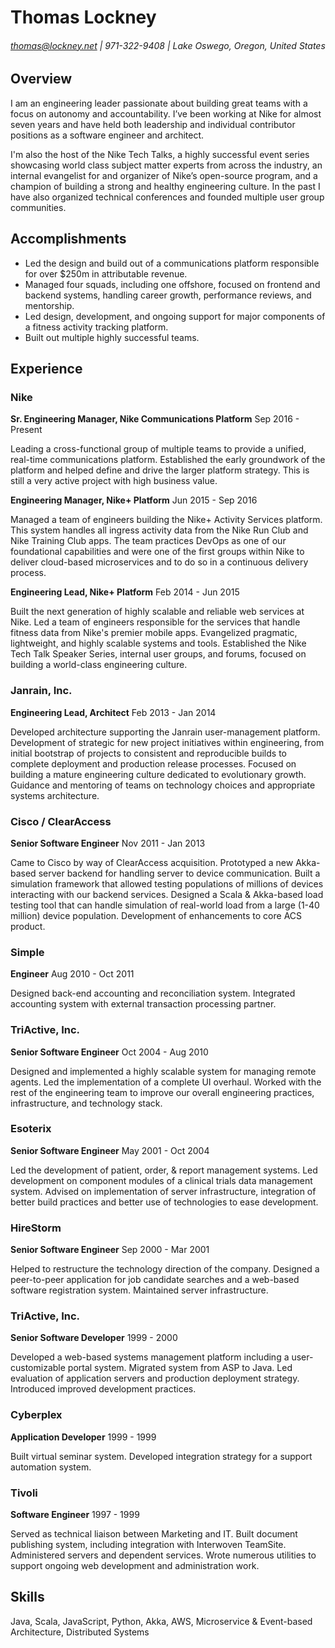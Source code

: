 # Thomas Lockney

###### thomas@lockney.net | 971-322-9408 | Lake Oswego, Oregon, United States

Overview
--------
I am an engineering leader passionate about building great teams with a focus on autonomy and accountability. I’ve been working at Nike for almost seven years and have held both leadership and individual contributor positions as a software engineer and architect. 

I'm also the host of the Nike Tech Talks, a highly successful event series showcasing world class subject matter experts from across the industry, an internal evangelist for and organizer of Nike’s open-source program, and a champion of building a strong and healthy engineering culture. In the past I have also organized technical conferences and founded multiple user group communities. 

Accomplishments
---------------

* Led the design and build out of a communications platform responsible for over $250m in attributable revenue.
* Managed four squads, including one offshore, focused on frontend and backend systems, handling career growth, performance reviews, and mentorship.
* Led design, development, and ongoing support for major components of a fitness activity tracking platform.
* Built out multiple highly successful teams. 

Experience
---------

### Nike

**Sr. Engineering Manager, Nike Communications Platform** Sep 2016 - Present

Leading a cross-functional group of multiple teams to provide a unified, real-time communications platform. Established the early groundwork of the platform and helped define and drive the larger platform strategy. This is still a very active project with high business value.

**Engineering Manager, Nike+ Platform** Jun 2015 - Sep 2016

Managed a team of engineers building the Nike+ Activity Services platform. This system handles all ingress activity data from the Nike Run Club and Nike Training Club apps. The team practices DevOps as one of our foundational capabilities and were one of the first groups within Nike to deliver cloud-based microservices and to do so in a continuous delivery process. 

**Engineering Lead, Nike+ Platform** Feb 2014 - Jun 2015

Built the next generation of highly scalable and reliable web services at Nike. Led a team of engineers responsible for the services that handle fitness data from Nike's premier mobile apps. Evangelized pragmatic, lightweight, and highly scalable systems and tools. Established the Nike Tech Talk Speaker Series, internal user groups, and forums, focused on building a world-class engineering culture. 

### Janrain, Inc.

**Engineering Lead, Architect** Feb 2013 - Jan 2014

Developed architecture supporting the Janrain user-management platform. Development of strategic for new project initiatives within engineering, from initial bootstrap of projects to consistent and reproducible builds to complete deployment and production release processes. Focused on building a mature engineering culture dedicated to evolutionary growth. Guidance and mentoring of teams on technology choices and appropriate systems architecture. 

### Cisco / ClearAccess

**Senior Software Engineer** Nov 2011 - Jan 2013

Came to Cisco by way of ClearAccess acquisition. Prototyped a new Akka-based server backend for handling server to device communication. Built a simulation framework that allowed testing populations of millions of devices interacting with our backend services. Designed a Scala & Akka-based load testing tool that can handle simulation of real-world load from a large (1-40 million) device population. Development of enhancements to core ACS product. 

### Simple

**Engineer** Aug 2010 - Oct 2011

Designed back-end accounting and reconciliation system. Integrated accounting system with external transaction processing partner. 

### TriActive, Inc.

**Senior Software Engineer** Oct 2004 - Aug 2010

Designed and implemented a highly scalable system for managing remote agents. Led the implementation of a complete UI overhaul. Worked with the rest of the engineering team to improve our overall engineering practices, infrastructure, and technology stack. 

### Esoterix

**Senior Software Engineer** May 2001 - Oct 2004

Led the development of patient, order, & report management systems. Led development on component modules of a clinical trials data management system. Advised on implementation of server infrastructure, integration of better build practices and better use of technologies to ease development. 

### HireStorm

**Senior Software Engineer** Sep 2000 - Mar 2001

Helped to restructure the technology direction of the company. Designed a peer-to-peer application for job candidate searches and a web-based software registration system. Maintained server infrastructure. 

### TriActive, Inc.

**Senior Software Developer** 1999 - 2000

Developed a web-based systems management platform including a user-customizable portal system. Migrated system from ASP to Java. Led evaluation of application servers and production deployment strategy. Introduced improved development practices. 

### Cyberplex

**Application Developer** 1999 - 1999

Built virtual seminar system. Developed integration strategy for a support automation system. 

### Tivoli

**Software Engineer** 1997 - 1999

Served as technical liaison between Marketing and IT. Built document publishing system, including integration with Interwoven TeamSite. Administered servers and dependent services. Wrote numerous utilities to support ongoing web development and administration work.


Skills
------

Java, Scala, JavaScript, Python, Akka, AWS, Microservice & Event-based Architecture, Distributed Systems
